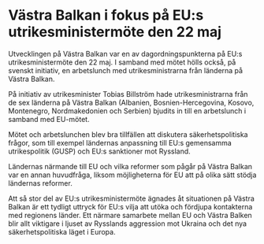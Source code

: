 # Västra Balkan i fokus på EU:s utrikesministermöte den 22 maj

Utvecklingen på Västra Balkan var en av dagordningspunkterna på EU:s utrikesministermöte den 22 maj. I samband med mötet hölls också, på svenskt initiativ, en arbetslunch med utrikesministrarna från länderna på Västra Balkan.


På initiativ av utrikesminister Tobias Billström hade utrikesministrarna från de sex länderna på Västra Balkan (Albanien, Bosnien\-Hercegovina, Kosovo, Montenegro, Nordmakedonien och Serbien) bjudits in till en arbetslunch i samband med EU\-mötet.

Mötet och arbetslunchen blev bra tillfällen att diskutera säkerhetspolitiska frågor, som till exempel ländernas anpassning till EU:s gemensamma utrikespolitik (GUSP) och EU:s sanktioner mot Ryssland.

Ländernas närmande till EU och vilka reformer som pågår på Västra Balkan var en annan huvudfråga, liksom möjligheterna för EU att på olika sätt stödja ländernas reformer.

Att så stor del av EU:s utrikesministermöte ägnades åt situationen på Västra Balkan är ett tydligt uttryck för EU:s vilja att utöka och fördjupa kontakterna med regionens länder. Ett närmare samarbete mellan EU och Västra Balken blir allt viktigare i ljuset av Rysslands aggression mot Ukraina och det nya säkerhetspolitiska läget i Europa.
